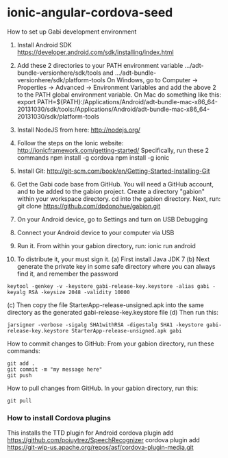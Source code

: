 ionic-angular-cordova-seed
==========================

How to set up Gabi development environment

1. Install Android SDK
https://developer.android.com/sdk/installing/index.html

2. Add these 2 directories to your PATH environment variable
.../adt-bundle-versionhere/sdk/tools and
.../adt-bundle-versionhere/sdk/platform-tools
  On Windows, go to Computer -> Properties -> Advanced -> Environment Variables and add the above 2 to the PATH global environment variable.
  On Mac do something like this:
  export PATH=${PATH}:/Applications/Android/adt-bundle-mac-x86_64-20131030/sdk/tools:/Applications/Android/adt-bundle-mac-x86_64-20131030/sdk/platform-tools

3. Install NodeJS from here:
http://nodejs.org/

4. Follow the steps on the Ionic website:
http://ionicframework.com/getting-started/  Specifically, run these 2 commands
npm install -g cordova
npm install -g ionic

5. Install Git:
http://git-scm.com/book/en/Getting-Started-Installing-Git

6. Get the Gabi code base from GitHub.  You will need a GitHub account, and to be added to the gabion project.
Create a directory "gabion" within your workspace directory.  cd into the gabion directory.  Next, run:
git clone https://github.com/dpdonohue/gabion.git

7. On your Android device, go to Settings and turn on USB Debugging

8. Connect your Android device to your computer via USB

9. Run it.  From within your gabion directory, run:
ionic run android

10. To distribute it, your must sign it.
(a) First install Java JDK 7
(b) Next generate the private key in some safe directory where you can always find it, and remember the password
```
keytool -genkey -v -keystore gabi-release-key.keystore -alias gabi -keyalg RSA -keysize 2048 -validity 10000
```
(c) Then copy the file StarterApp-release-unsigned.apk into the same directory as the generated gabi-release-key.keystore file
(d) Then run this:
```
jarsigner -verbose -sigalg SHA1withRSA -digestalg SHA1 -keystore gabi-release-key.keystore StarterApp-release-unsigned.apk gabi
```

How to commit changes to GitHub:
From your gabion directory, run these commands:
```
git add .
git commit -m "my message here"
git push
```

How to pull changes from GitHub.
In your gabion directory, run this:
```
git pull
```

### How to install Cordova plugins ###
This installs the TTD plugin for Android
cordova plugin add https://github.com/poiuytrez/SpeechRecognizer
cordova plugin add https://git-wip-us.apache.org/repos/asf/cordova-plugin-media.git
